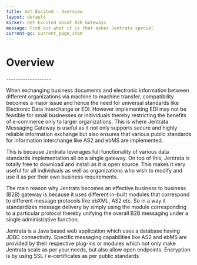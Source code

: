 ```yaml
---
title: Get Excited - Overview
layout: default
kicker: Get Excited about B2B Gateways
message: Find out what it is that makes Jentrata special
current-gc: current_page_item
---
```

<h1>Overview</h1>
-------------------
<p>When exchanging business documents and electronic information between different organizations via machine to machine transfer, compatibility becomes a major issue and hence the need for universal standards like Electronic Data Interchange or EDI. 
However implementing EDI may not be feasible for small businesses or individuals thereby restricting the benefits of e-commerce only to larger organizations. This is where Jentrata Messaging Gateway is useful as it not only supports secure and highly reliable information exchange but also ensures that various public standards for information interchange like AS2 and ebMS are implemented. </p>
<p>
This is because Jentrata leverages full functionality of various data standards implementation all on a single gateway. On top of this, Jentrata is totally free to download and install as it is open source. This makes it very useful for all individuals as well as organizations who wish to modify and use it as per their own business requirements.</p>
<p>
The main reason why Jentrata becomes an effective business to business (B2B) gateway is because it uses different in-built modules that correspond to different message protocols like ebXML, AS2 etc.  So in a way it standardizes message delivery by simply using the module corresponding to a particular protocol thereby unifying the overall B2B messaging under a single administrative function.
</p>
<p>
Jentrata is a Java based web application which uses a database having JDBC connectivity. Specific messaging capabilities like AS2 and ebMS are provided by their respective plug-ins or modules which not only make Jentrata scale as per your needs, but also allow open endpoints. Encryption is by using SSL / e-certificates as per public standards
</p>